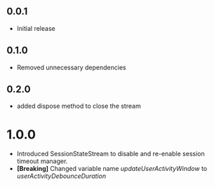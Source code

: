 
## 0.0.1 

* Initial release

## 0.1.0

* Removed unnecessary dependencies

## 0.2.0

* added dispose method to close the stream

# 1.0.0

* Introduced SessionStateStream to disable and re-enable session timeout manager.
* **\[Breaking]** Changed variable name _updateUserActivityWindow_  to _userActivityDebounceDuration_